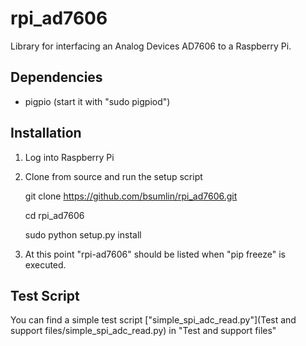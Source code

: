 # rpi_ad7606

Library for interfacing an Analog Devices AD7606 to a Raspberry Pi.

## Dependencies

  * pigpio (start it with "sudo pigpiod")

## Installation

1. Log into Raspberry Pi

2. Clone from source and run the setup script

    git clone https://github.com/bsumlin/rpi_ad7606.git
	
	cd rpi_ad7606

	sudo python setup.py install

3. At this point "rpi-ad7606" should be listed when "pip freeze" is executed.

## Test Script

You can find a simple test script ["simple_spi_adc_read.py"](Test and support files/simple_spi_adc_read.py) in "Test and support files"